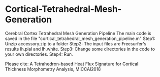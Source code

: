 # Cortical-Tetrahedral-Mesh-Generation
Cerebral Cortex Tetrahedral Mesh Generation Pipeline
The main code is saved in the file "cortical_tetrahedral_mesh_generation_pipeline.m"
Step1: Unzip accessory.zip to a folder
Step2: The input files are Freesurfer's results lh.pial and lh.white.
Step3: Change some directories in the code to your own directories.
Step4: Run.

Please cite: A Tetrahedron-based Heat Flux Signature for Cortical Thickness Morphometry Analysis, MICCAI2018
